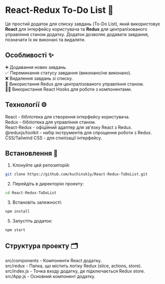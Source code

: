 # React-Redux To-Do List 📝
Це простий додаток для списку завдань (To-Do List), який використовує **React** для інтерфейсу користувача та **Redux** для централізованого управління станом додатку. Додаток дозволяє додавати завдання, позначати їх як виконані та видаляти.

## Особливості ✨

➕ Додавання нових завдань. <br>
✅ Перемикання статусу завдання (виконано/не виконано). <br>
❌ Видалення завдань зі списку. <br>
🔄 Використання Redux для централізованого управління станом. <br>
🧑‍💻 Використання React Hooks для роботи з компонентами. <br>

## Технології ⚙️

React - бібліотека для створення інтерфейсу користувача. <br>
Redux - бібліотека для управління станом. <br>
React-Redux - офіційний адаптер для зв'язку React з Redux. <br>
@reduxjs/toolkit - набір інструментів для спрощення роботи з Redux. <br>
CSS/Tailwind CSS - для стилізації інтерфейсу. <br>

## Встановлення 🚀

1. Клонуйте цей репозиторій:
   
```bash
git clone https://github.com/kuchinsk1y/React-Redux-ToDoList.git
```

2. Перейдіть в директорію проекту:
   
```bash
cd React-Redux-ToDoList
```

3. Встановіть залежності:
   
```bash
npm install
```

5. Запустіть додаток:
   
```bash
npm start
```

## Структура проекту 🗂️

src/components - Компоненти React додатку. <br>
src/redux - Папка, що містить логіку Redux (slice, actions, store). <br>
src/index.js - Точка входу додатку, де підключається Redux store. <br>
src/App.js - Основний компонент додатку.
